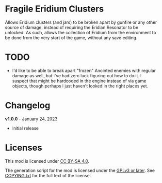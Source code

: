 Fragile Eridium Clusters
========================

Allows Eridium clusters (and jars) to be broken apart by gunfire or any
other source of damage, instead of requiring the Eridian Resonator to be
unlocked.  As such, allows the collection of Eridium from the environment
to be done from the very start of the game, without any save editing.

TODO
====

* I'd like to be able to break apart "frozen" Anointed enemies with regular
  damage as well, but I've had zero luck figuring out how to do it.  I suspect
  that might be hardcoded in the engine instead of via game objects, though
  perhaps I just haven't looked in the right places yet.

Changelog
=========

**v1.0.0** - January 24, 2023
 * Initial release
 
Licenses
========

This mod is licensed under [CC BY-SA 4.0](https://creativecommons.org/licenses/by-sa/4.0/).

The generation script for the mod is licensed under the
[GPLv3 or later](https://www.gnu.org/licenses/quick-guide-gplv3.html).
See [COPYING.txt](../../COPYING.txt) for the full text of the license.

